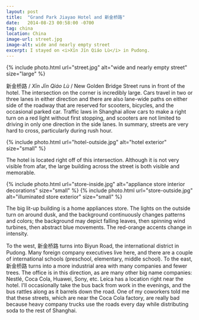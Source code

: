 ```yaml
---
layout: post
title:  "Grand Park Jiayao Hotel and 新金桥路"
date:   2014-08-23 00:58:00 -0700
tag: china
location: China
image-url: street.jpg
image-alt: wide and nearly empty street
excerpt: I stayed on <i>Xīn Jīn Qiáo Lù</i> in Pudong.
---
```

<div class='img-gallery'>
{% include photo.html url="street.jpg" alt="wide and nearly empty street" size="large" %}
</div>

新金桥路 / _Xīn Jīn Qiáo Lù_ / New Golden Bridge Street runs in front of the hotel. The intersection on the corner is incredibly large. Cars travel in two or three lanes in either direction and there are also lane-wide paths on either side of the roadway that are reserved for scooters, bicycles, and the occasional parked car. Traffic laws in Shanghai allow cars to make a right turn on a red light without first stopping, and scooters are not limited to driving in only one direction in the side lanes. In summary, streets are very hard to cross, particularly during rush hour.

<div class='img-gallery'>
{% include photo.html url="hotel-outside.jpg" alt="hotel exterior" size="small" %}
</div>

The hotel is located right off of this intersection. Although it is not very visible from afar, the large building across the street is both visible and memorable.

<div class='img-gallery'>
{% include photo.html url="store-inside.jpg" alt="appliance store interior decorations" size="small" %}
{% include photo.html url="store-outside.jpg" alt="illuminated store exterior" size="small" %}
</div>

The big lit-up building is a home appliances store. The lights on the outside turn on around dusk, and the background continuously changes patterns and colors; the background may depict falling leaves, then spinning wind turbines, then abstract blue movements. The red-orange accents change in intensity.

To the west, 新金桥路 turns into Biyun Road, the international district in Pudong. Many foreign company executives live here, and there are a couple of international schools (preschool, elementary, middle school). To the east, 新金桥路 turns into a more industrial area with many companies and fewer trees. The office is in this direction, as are many other big name companies: Nestlé, Coca Cola, Huawei, Sony, etc. Leica has a location right near the hotel. I'll occasionally take the bus back from work in the evenings, and the bus rattles along as it barrels down the road. One of my coworkers told me that these streets, which are near the Coca Cola factory, are really bad because heavy company trucks use the roads every day while distributing soda to the rest of Shanghai.
